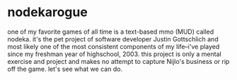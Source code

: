 # nodekarogue

one of my favorite games of all time is a text-based mmo (MUD) called nodeka. it's the pet project of software developer Justin Gottschlich and most likely one of the most consistent components of my life–i've played since my freshman year of highschool, 2003. this project is only a mental exercise and project and makes no attempt to capture Nijlo's business or rip off the game. let's see what we can do.
